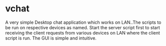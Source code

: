 # vchat
A very simple Desktop chat application which works on LAN..The scripts to be run on respective devices as named. Start the server script first to start receiving the client requests from various devices on LAN where the client script is run. The GUI is simple and intuitive. 
